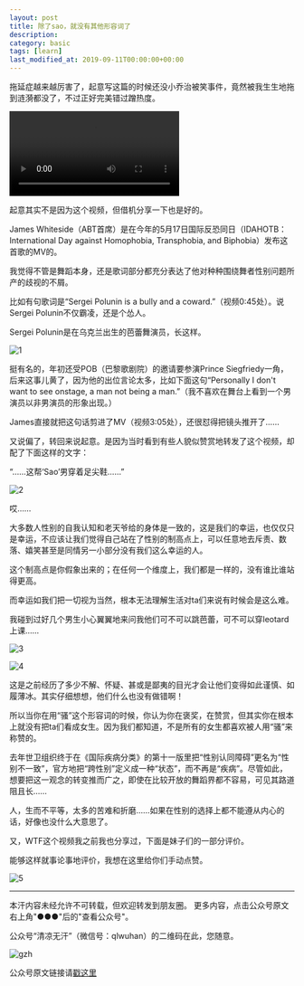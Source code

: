```yaml
---
layout: post
title: 除了sao，就没有其他形容词了  
description: 
category: basic
tags: [learn]
last_modified_at: 2019-09-11T00:00:00+00:00
---
```


拖延症越来越厉害了，起意写这篇的时候还没小乔治被笑事件，竟然被我生生地拖到涟漪都没了，不过正好完美错过蹭热度。

![0](/../assets/img/2019-09-10/IMG_2264.MP4)

起意其实不是因为这个视频，但借机分享一下也是好的。

James Whiteside（ABT首席）是在今年的5月17日国际反恐同日（IDAHOTB：International Day against Homophobia, Transphobia, and Biphobia）发布这首歌的MV的。

我觉得不管是舞蹈本身，还是歌词部分都充分表达了他对种种围绕舞者性别问题所产的歧视的不屑。

比如有句歌词是“Sergei Polunin is a bully and a coward.”（视频0:45处）。说Sergei Polunin不仅霸凌，还是个怂人。

Sergei Polunin是在乌克兰出生的芭蕾舞演员，长这样。

![1](/../assets/img/2019-09-10/D6i_gcDXkAAgyQU.jpg)

挺有名的，年初还受POB（巴黎歌剧院）的邀请要参演Prince Siegfriedy一角，后来这事儿黄了，因为他的出位言论太多，比如下面这句“Personally I don't want to see onstage, a man not being a man.”（我不喜欢在舞台上看到一个男演员以非男演员的形象出现。）

James直接就把这句话剪进了MV（视频3:05处），还很怼得把镜头推开了……

又说偏了，转回来说起意。是因为当时看到有些人貌似赞赏地转发了这个视频，却配了下面这样的文字：

“……这帮‘Sao’男穿着足尖鞋……”

![2](/../assets/img/2019-09-10/640.gif)

哎……

大多数人性别的自我认知和老天爷给的身体是一致的，这是我们的幸运，也仅仅只是幸运，不应该让我们觉得自己站在了性别的制高点上，可以任意地去斥责、数落、嬉笑甚至是同情另一小部分没有我们这么幸运的人。

这个制高点是你假象出来的；在任何一个维度上，我们都是一样的，没有谁比谁站得更高。

而幸运如我们把一切视为当然，根本无法理解生活对ta们来说有时候会是这么难。

我碰到过好几个男生小心翼翼地来问我他们可不可以跳芭蕾，可不可以穿leotard上课……

![3](/../assets/img/2019-09-10/1005019962.jpg)

![4](/../assets/img/2019-09-10/1777749778.jpg)

这是之前经历了多少不解、怀疑、甚或是鄙夷的目光才会让他们变得如此谨慎、如履薄冰。其实仔细想想，他们什么也没有做错啊！

所以当你在用“骚”这个形容词的时候，你认为你在褒奖，在赞赏，但其实你在根本上就没有把ta们看成女生。因为我们都知道，不是所有的女生都喜欢被人用“骚”来称赞的。

去年世卫组织终于在《国际疾病分类》的第十一版里把“性别认同障碍”更名为“性别不一致”，官方地把“跨性别”定义成一种“状态”，而不再是“疾病”。尽管如此，想要把这一观念的转变推而广之，即使在比较开放的舞蹈界都不容易，可见其路道阻且长……

人，生而不平等，太多的苦难和折磨……如果在性别的选择上都不能遵从内心的话，好像也没什么大意思了。

又，WTF这个视频我之前我也分享过，下面是妹子们的一部分评价。

能够这样就事论事地评价，我想在这里给你们手动点赞。

![5](/../assets/img/2019-09-10/310052441.jpg)

<hr>

本汗内容未经允许不可转载，但欢迎转发到朋友圈。
更多内容，点击公众号原文右上角"●●●"后的"查看公众号"。

公众号“清凉无汗”（微信号：qlwuhan）的二维码在此，您随意。

![gzh](/../assets/img/gzh.png)

公众号原文链接请[戳这里](https://mp.weixin.qq.com/s/hUkBjk7dIq-10wTmGrGvGw)